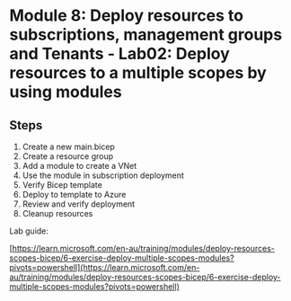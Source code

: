 # Module 8: Deploy resources to subscriptions, management groups and Tenants - Lab02: Deploy resources to a multiple scopes by using modules

## Steps

1. Create a new main.bicep
2. Create a resource group
3. Add a module to create a VNet
4. Use the module in subscription deployment
5. Verify Bicep template
6. Deploy to template to Azure
7. Review and verify deployment
8. Cleanup resources

Lab guide:

[https://learn.microsoft.com/en-au/training/modules/deploy-resources-scopes-bicep/6-exercise-deploy-multiple-scopes-modules?pivots=powershell](https://learn.microsoft.com/en-au/training/modules/deploy-resources-scopes-bicep/6-exercise-deploy-multiple-scopes-modules?pivots=powershell)